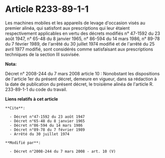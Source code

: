# Article R233-89-1-1

Les machines mobiles et les appareils de levage d'occasion visés au premier alinéa, qui satisfont aux prescriptions qui leur
étaient respectivement applicables en vertu des décrets modifiés n° 47-1592 du 23 août 1947, n° 65-48 du 8 janvier 1965, n°
86-594 du 14 mars 1986, n° 89-78 du 7 février 1989, de l'arrêté du 30 juillet 1974 modifié et de l'arrêté du 25 avril 1977
modifié, sont considérés comme satisfaisant aux prescriptions techniques de la section III susvisée.

**Nota:**

Décret n° 2008-244 du 7 mars 2008 article 10 : Nonobstant les dispositions de l'article 1er du présent décret, demeure en
vigueur, dans sa rédaction à la date de publication du présent décret, le troisième alinéa de l'article R. 233-89-1-1 du code
du travail.

**Liens relatifs à cet article**

	**Cite**:

	  - Décret n°47-1592 du 23 août 1947
	  - Décret n°65-48 du 8 janvier 1965
	  - Décret n°86-594 du 14 mars 1986
	  - Décret n°89-78 du 7 février 1989
	  - Arrêté du 30 juillet 1974

	**Modifié par**:

	  - Décret n°2008-244 du 7 mars 2008 - art. 10 (V)
